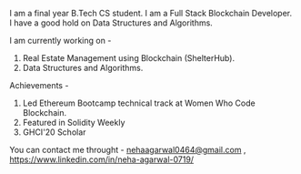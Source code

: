 

I am a final year B.Tech CS student. I am a Full Stack Blockchain Developer. I have a good hold on Data Structures and Algorithms.               

I am currently working on -
1) Real Estate Management using Blockchain (ShelterHub). 
2) Data Structures and Algorithms. 

Achievements - 

1) Led Ethereum Bootcamp technical track at Women Who Code Blockchain. 
2) Featured in Solidity Weekly
3) GHCI'20 Scholar


You can contact me throught - nehaagarwal0464@gmail.com , https://www.linkedin.com/in/neha-agarwal-0719/
<!--
**nehaagarwal0719/nehaagarwal0719** is a ✨ _special_ ✨ repository because its `README.md` (this file) appears on your GitHub profile.

Here are some ideas to get you started:

- 🔭 I’m currently working on ...
- 🌱 I’m currently learning ...
- 👯 I’m looking to collaborate on ...
- 🤔 I’m looking for help with ...
- 💬 Ask me about ...
- 📫 How to reach me: ...
- 😄 Pronouns: ...
- ⚡ Fun fact: ...
-->
